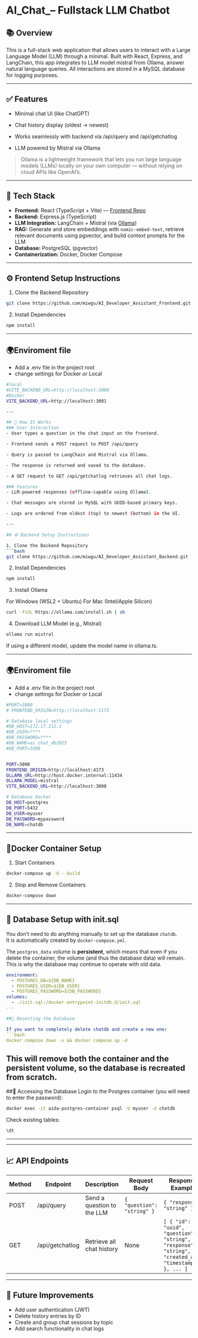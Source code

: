 # AI_Chat_– Fullstack LLM Chatbot

## 📚 Overview

This is a full-stack web application that allows users to interact with a Large Language Model (LLM) through a minimal. Built with React, Express, and LangChain, this app integrates to LLM model mistral from Ollama, answer natural language queries. All interactions are stored in a MySQL database for logging purposes.


---
## ✅ Features
- Minimal chat UI (like ChatGPT)

- Chat history display (oldest → newest)

- Works seamlessly with backend via /api/query and /api/getchatlog

- LLM powered by Mistral via Ollama
> Ollama is a lightweight framework that lets you run large language models (LLMs) locally on your own computer — without relying on cloud APIs like OpenAI’s.

---
## 🚀 Tech Stack

- **Frontend:** React (TypeScript + Vite) — [Frontend Repo](https://github.com/miwgu/AI_Developer_Assistant_Frontend)
- **Backend:** Express.js (TypeScript)
- **LLM Integration:** LangChain + Mistral (via [Ollama](https://ollama.com/))
- **RAG:** Generate and store embeddings with `nomic-embed-text`, retrieve relevant documents using pgvector, and build context prompts for the LLM
- **Database:** PostgreSQL (pgvector)
- **Containerization:** Docker, Docker Compose

---

## ⚙️ Frontend Setup Instructions

1. Clone the Backend Repository
```bash
git clone https://github.com/miwgu/AI_Developer_Assistant_Frontend.git
```
2. Install Dependencies
```bash
npm install
``` 
---

## 🌍Enviroment file
- Add a .env file in the project root
- change settings for Docker or Local 

```bash
#local
#VITE_BACKEND_URL=http://localhost:3000
#Docker
VITE_BACKEND_URL=http://localhost:3001

---

## 💬 How It Works
### User Interaction
- User types a question in the chat input on the frontend.

- Frontend sends a POST request to POST /api/query

- Query is passed to LangChain and Mistral via Ollama.

- The response is returned and saved to the database.

- A GET request to GET /api/getchatlog retrieves all chat logs.

### Features
- LLM-powered responses (offline-capable using Ollama).

- Chat messages are stored in MySQL with UUID-based primary keys.

- Logs are ordered from oldest (top) to newest (bottom) in the UI.

---

## ⚙️ Backend Setup Instructions

1. Clone the Backend Repository
```bash
git clone https://github.com/miwgu/AI_Developer_Assistant_Backend.git
```
2. Install Dependencies
```bash
npm install
```
   
3. Install Ollama

For Windows (WSL2 + Ubuntu)
For Mac (Intel/Apple Silicon)

```bash
curl -fsSL https://ollama.com/install.sh | sh
```
4. Download LLM Model (e.g., Mistral)
```bash
ollama run mistral
```
If using a different model, update the model name in ollama.ts.

---

## 🌍Enviroment file
- Add a .env file in the project root
- change settings for Docker or Local
```bash
#PORT=3000
# FRONTEND_ORIGIN=http://localhost:5173

# Database local settings
#DB_HOST=172.17.112.1
#DB_USER=****
#DB_PASSWORD=****         
#DB_NAME=ai_chat_db2025   
#DB_PORT=3306             


PORT=3000
FRONTEND_ORIGIN=http://localhost:4173
OLLAMA_URL=http://host.docker.internal:11434
OLLAMA_MODEL=mistral
VITE_BACKEND_URL=http://localhost:3000

# Database Docker
DB_HOST=postgres
DB_PORT=5432
DB_USER=myuser
DB_PASSWORD=mypassword
DB_NAME=chatdb

```

---

## 🐳Docker Container Setup 

1. Start Containers
```bash
docker-compose up -d --build
```
2. Stop and Remove Containers
```bash
docker-compose down
```
---

## 💾 Database Setup with init.sql
You don’t need to do anything manually to set up the database `chatdb`.  
It is automatically created by `docker-compose.yml`.

The `postgres_data` volume is **persistent**, which means that even if you delete the container, the volume (and thus the database data) will remain. This is why the database may continue to operate with old data.

```yaml
environment:
  - POSTGRES_DB=${DB_NAME}
  - POSTGRES_USER=${DB_USER}
  - POSTGRES_PASSWORD=${DB_PASSWORD}
volumes:
  - ./init.sql:/docker-entrypoint-initdb.d/init.sql
---

##🔄 Resetting the Database

If you want to completely delete chatdb and create a new one:
```bash
docker compose down -v && docker compose up -d
```
This will remove both the container and the persistent volume, so the database is recreated from scratch.
---

##📝 Accessing the Database
Login to the Postgres container (you will need to enter the password):
```bash
docker exec -it aida-postgres-container psql -U myuser -d chatdb
```
Check existing tables:
```bash
\dt  
```
---
---


## 📈 API Endpoints

| Method | Endpoint        | Description                  | Request Body                    | Response Example                  |
|--------|-----------------|------------------------------|--------------------------------|----------------------------------|
| POST   | /api/query      | Send a question to the LLM   | `{ "question": "string" }`      | `{ "response": "string" }`        |
| GET    | /api/getchatlog | Retrieve all chat history    | None                           | `[ { "id": "uuid", "question": "string", "response": "string", "created_at": "timestamp" }, ... ]` |

---

## 📝 Future Improvements 

- Add user authentication (JWT)
- Delete history entries by ID
- Create and group chat sessions by topic
- Add search functionality in chat logs

